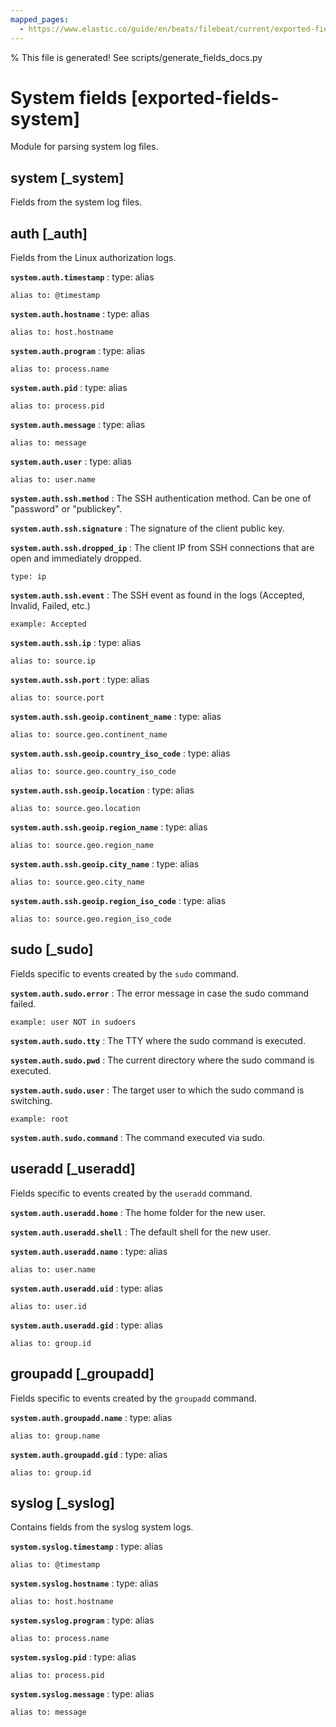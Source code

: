 ```yaml
---
mapped_pages:
  - https://www.elastic.co/guide/en/beats/filebeat/current/exported-fields-system.html
---
```


% This file is generated! See scripts/generate_fields_docs.py

# System fields [exported-fields-system]

Module for parsing system log files.

## system [_system]

Fields from the system log files.

## auth [_auth]

Fields from the Linux authorization logs.

**`system.auth.timestamp`**
:   type: alias

    alias to: @timestamp


**`system.auth.hostname`**
:   type: alias

    alias to: host.hostname


**`system.auth.program`**
:   type: alias

    alias to: process.name


**`system.auth.pid`**
:   type: alias

    alias to: process.pid


**`system.auth.message`**
:   type: alias

    alias to: message


**`system.auth.user`**
:   type: alias

    alias to: user.name


**`system.auth.ssh.method`**
:   The SSH authentication method. Can be one of "password" or "publickey".


**`system.auth.ssh.signature`**
:   The signature of the client public key.


**`system.auth.ssh.dropped_ip`**
:   The client IP from SSH connections that are open and immediately dropped.

    type: ip


**`system.auth.ssh.event`**
:   The SSH event as found in the logs (Accepted, Invalid, Failed, etc.)

    example: Accepted


**`system.auth.ssh.ip`**
:   type: alias

    alias to: source.ip


**`system.auth.ssh.port`**
:   type: alias

    alias to: source.port


**`system.auth.ssh.geoip.continent_name`**
:   type: alias

    alias to: source.geo.continent_name


**`system.auth.ssh.geoip.country_iso_code`**
:   type: alias

    alias to: source.geo.country_iso_code


**`system.auth.ssh.geoip.location`**
:   type: alias

    alias to: source.geo.location


**`system.auth.ssh.geoip.region_name`**
:   type: alias

    alias to: source.geo.region_name


**`system.auth.ssh.geoip.city_name`**
:   type: alias

    alias to: source.geo.city_name


**`system.auth.ssh.geoip.region_iso_code`**
:   type: alias

    alias to: source.geo.region_iso_code


## sudo [_sudo]

Fields specific to events created by the `sudo` command.

**`system.auth.sudo.error`**
:   The error message in case the sudo command failed.

    example: user NOT in sudoers


**`system.auth.sudo.tty`**
:   The TTY where the sudo command is executed.


**`system.auth.sudo.pwd`**
:   The current directory where the sudo command is executed.


**`system.auth.sudo.user`**
:   The target user to which the sudo command is switching.

    example: root


**`system.auth.sudo.command`**
:   The command executed via sudo.


## useradd [_useradd]

Fields specific to events created by the `useradd` command.

**`system.auth.useradd.home`**
:   The home folder for the new user.


**`system.auth.useradd.shell`**
:   The default shell for the new user.


**`system.auth.useradd.name`**
:   type: alias

    alias to: user.name


**`system.auth.useradd.uid`**
:   type: alias

    alias to: user.id


**`system.auth.useradd.gid`**
:   type: alias

    alias to: group.id


## groupadd [_groupadd]

Fields specific to events created by the `groupadd` command.

**`system.auth.groupadd.name`**
:   type: alias

    alias to: group.name


**`system.auth.groupadd.gid`**
:   type: alias

    alias to: group.id


## syslog [_syslog]

Contains fields from the syslog system logs.

**`system.syslog.timestamp`**
:   type: alias

    alias to: @timestamp


**`system.syslog.hostname`**
:   type: alias

    alias to: host.hostname


**`system.syslog.program`**
:   type: alias

    alias to: process.name


**`system.syslog.pid`**
:   type: alias

    alias to: process.pid


**`system.syslog.message`**
:   type: alias

    alias to: message


